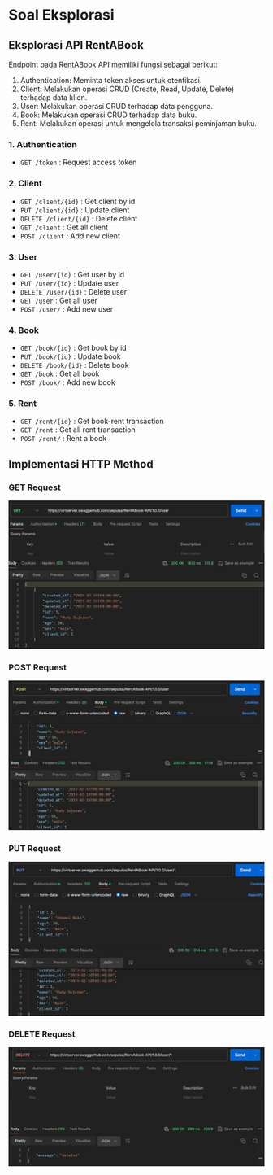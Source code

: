 # Soal Eksplorasi

## Eksplorasi API RentABook

Endpoint pada RentABook API memiliki fungsi sebagai berikut:

1. Authentication: Meminta token akses untuk otentikasi.
2. Client: Melakukan operasi CRUD (Create, Read, Update, Delete) terhadap data klien.
3. User: Melakukan operasi CRUD terhadap data pengguna.
4. Book: Melakukan operasi CRUD terhadap data buku.
5. Rent: Melakukan operasi untuk mengelola transaksi peminjaman buku.

### 1. Authentication
- `GET /token` : Request access token

### 2. Client
- `GET /client/{id}` : Get client by id
- `PUT /client/{id}` : Update client
- `DELETE /client/{id}` : Delete client
- `GET /client` : Get all client
- `POST /client` : Add new client

### 3. User

- `GET /user/{id}` : Get user by id
- `PUT /user/{id}` : Update user
- `DELETE /user/{id}` : Delete user
- `GET /user` : Get all user
- `POST /user/` : Add new user

### 4. Book
- `GET /book/{id}` : Get book by id
- `PUT /book/{id}` : Update book
- `DELETE /book/{id}` : Delete book
- `GET /book` : Get all book
- `POST /book/` : Add new book

### 5. Rent
- `GET /rent/{id}` : Get book-rent transaction
- `GET /rent` : Get all rent transaction
- `POST /rent/` : Rent a book

## Implementasi HTTP Method

### GET Request
![Gambar 7](../Screenshots/07_Hasil-request.png)

### POST Request
![Gambar 8](../Screenshots/08_Hasil-request.png)

### PUT Request
![Gambar 9](../Screenshots/09_Hasil-request.png)

### DELETE Request
![Gambar 10](../Screenshots/10_Hasil-request.png)
